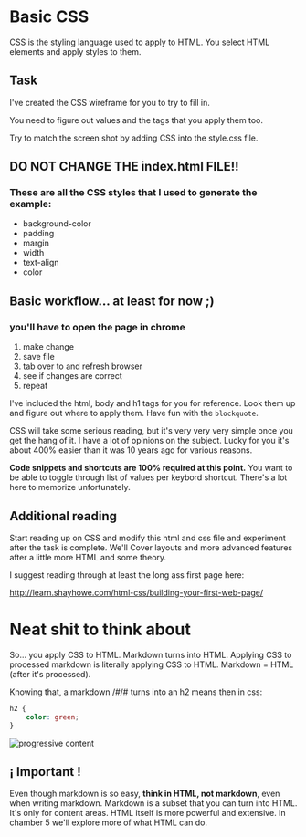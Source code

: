 # Basic CSS

CSS is the styling language used to apply to HTML. You select HTML elements and apply styles to them.

## Task

I've created the CSS wireframe for you to try to fill in.

You need to figure out values and the tags that you apply them too.

Try to match the screen shot by adding CSS into the style.css file.

## DO NOT CHANGE THE index.html FILE!!

### These are all the CSS styles that I used to generate the example:
	
* background-color
* padding
* margin
* width
* text-align
* color

## Basic workflow... at least for now ;)

### you'll have to open the page in chrome

1. make change
2. save file
3. tab over to and refresh browser
4. see if changes are correct
5. repeat

I've included the html, body and h1 tags for you for reference. Look them up and figure out where to apply them. Have fun with the `blockquote`.

CSS will take some serious reading, but it's very very very simple once you get the hang of it. I have a lot of opinions on the subject. Lucky for you it's about 400% easier than it was 10 years ago for various reasons.

**Code snippets and shortcuts are 100% required at this point.** You want to be able to toggle through list of values per keybord shortcut. There's a lot here to memorize unfortunately. 

## Additional reading

Start reading up on CSS and modify this html and css file and experiment after the task is complete. We'll Cover layouts and more advanced features after a little more HTML and some theory.

I suggest reading through at least the long ass first page here:

http://learn.shayhowe.com/html-css/building-your-first-web-page/

# Neat shit to think about

So... you apply CSS to HTML. Markdown turns into HTML. Applying CSS to processed markdown is literally applying CSS to HTML. Markdown = HTML (after it's processed). 

Knowing that, a markdown /#/# turns into an h2 means then in css:

```css
h2 {
	color: green;
}
```

![progressive content](https://i.imgur.com/DW8JOmx.gif)

## ¡ Important !

Even though markdown is so easy, **think in HTML, not markdown**, even when writing markdown. Markdown is a subset that you can turn into HTML. It's only for content areas. HTML itself is more powerful and extensive. In chamber 5 we'll explore more of what HTML can do.